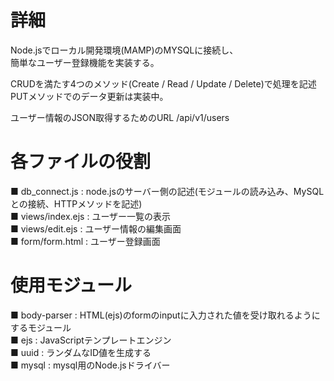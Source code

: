 # 詳細  

Node.jsでローカル開発環境(MAMP)のMYSQLに接続し、  
簡単なユーザー登録機能を実装する。  

CRUDを満たす4つのメソッド(Create / Read / Update / Delete)で処理を記述  
PUTメソッドでのデータ更新は実装中。  

ユーザー情報のJSON取得するためのURL
/api/v1/users  


# 各ファイルの役割  

■ db_connect.js   : node.jsのサーバー側の記述(モジュールの読み込み、MySQLとの接続、HTTPメソッドを記述)  
■ views/index.ejs : ユーザー一覧の表示  
■ views/edit.ejs  : ユーザー情報の編集画面  
■ form/form.html  : ユーザー登録画面  

# 使用モジュール
  
■ body-parser : HTML(ejs)のformのinputに入力された値を受け取れるようにするモジュール  
■ ejs         : JavaScriptテンプレートエンジン  
■ uuid        : ランダムなID値を生成する  
■ mysql       : mysql用のNode.jsドライバー  


